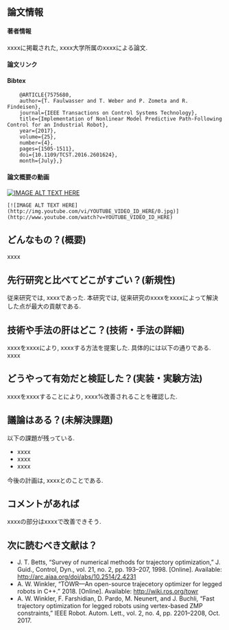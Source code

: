 論文情報
------------------

#### 著者情報

xxxxに掲載された, xxxx大学所属のxxxxによる論文.

#### 論文リンク

#### Bibtex

        @ARTICLE{7575680, 
        author={T. Faulwasser and T. Weber and P. Zometa and R. Findeisen}, 
        journal={IEEE Transactions on Control Systems Technology}, 
        title={Implementation of Nonlinear Model Predictive Path-Following Control for an Industrial Robot}, 
        year={2017}, 
        volume={25}, 
        number={4}, 
        pages={1505-1511}, 
        doi={10.1109/TCST.2016.2601624}, 
        month={July},}

#### 論文概要の動画

[![IMAGE ALT TEXT HERE](http://img.youtube.com/vi/FQCqeJlneAc/0.jpg)](http://www.youtube.com/watch?v=FQCqeJlneAc)

    [![IMAGE ALT TEXT HERE](http://img.youtube.com/vi/YOUTUBE_VIDEO_ID_HERE/0.jpg)](http://www.youtube.com/watch?v=YOUTUBE_VIDEO_ID_HERE)

どんなもの？(概要)
------------------
xxxx

先行研究と比べてどこがすごい？(新規性)
------------------
従来研究では, xxxxであった.
本研究では, 従来研究のxxxxをxxxxによって解決した点が最大の貢献である.

技術や手法の肝はどこ？(技術・手法の詳細)
------------------
xxxxをxxxxにより, xxxxする方法を提案した.
具体的には以下の通りである.
xxxx

どうやって有効だと検証した？(実装・実験方法)
------------------
xxxxをxxxxすることにより, xxxx%改善されることを確認した.

議論はある？(未解決課題)
------------------
以下の課題が残っている.  
- xxxx
- xxxx
- xxxx

今後の計画は, xxxxとのことである.

コメントがあれば
------------------
xxxxの部分はxxxxで改善できそう.  

次に読むべき文献は？
------------------

- J. T. Betts, “Survey of numerical methods for trajectory optimization,” J. Guid., Control, Dyn., vol. 21, no. 2, pp. 193–207, 1998. [Online]. Available: http://arc.aiaa.org/doi/abs/10.2514/2.4231
- A. W. Winkler, “TOWR—An open-source trajecetory optimizer for legged robots in C++.” 2018. [Online]. Available: http://wiki.ros.org/towr
- A. W. Winkler, F. Farshidian, D. Pardo, M. Neunert, and J. Buchli, “Fast trajectory optimization for legged robots using vertex-based ZMP constraints,” IEEE Robot. Autom. Lett., vol. 2, no. 4, pp. 2201–2208, Oct. 2017.

